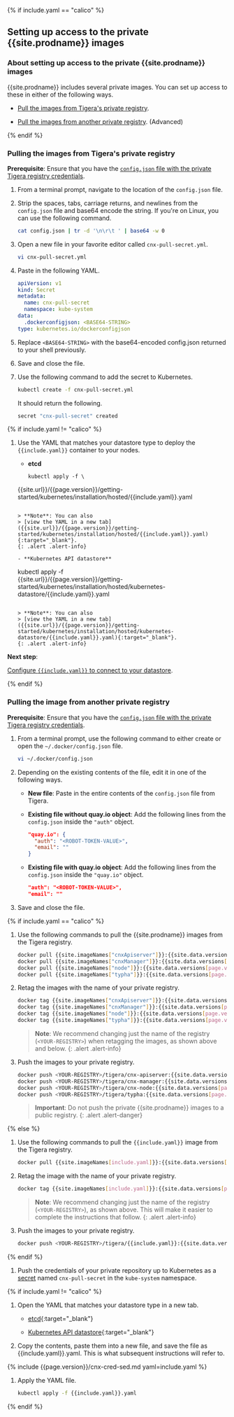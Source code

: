 {% if include.yaml == "calico" %}

## Setting up access to the private {{site.prodname}} images

### About setting up access to the private {{site.prodname}} images

{{site.prodname}} includes several private images. You can set up access to these
in either of the following ways.

- [Pull the images from Tigera's private registry](#pulling-the-images-from-tigeras-private-registry). 

- [Pull the images from another private registry](#pulling-the-images-from-another-private-registry). (Advanced) 

{% endif %}

### Pulling the images from Tigera's private registry

**Prerequisite**: Ensure that you have the [`config.json` file with the private Tigera registry credentials](/{{page.version}}/getting-started/#obtain-the-private-registry-credentials).

1. From a terminal prompt, navigate to the location of the `config.json` file.

1. Strip the spaces, tabs, carriage returns, and newlines from the `config.json` 
   file and base64 encode the string. If you're on Linux, you can use the 
   following command.

   ```bash
   cat config.json | tr -d '\n\r\t ' | base64 -w 0
   ```

1. Open a new file in your favorite editor called `cnx-pull-secret.yml`.

   ```bash
   vi cnx-pull-secret.yml
   ```
   
1. Paste in the following YAML.

   ```yaml
   apiVersion: v1
   kind: Secret
   metadata:
     name: cnx-pull-secret
     namespace: kube-system
   data:
     .dockerconfigjson: <BASE64-STRING>
   type: kubernetes.io/dockerconfigjson
   ```

1. Replace `<BASE64-STRING>` with the base64-encoded config.json returned to your
   shell previously.
   
1. Save and close the file.

1. Use the following command to add the secret to Kubernetes.

   ```bash
   kubectl create -f cnx-pull-secret.yml
   ```
   
   It should return the following.
   
   ```bash
   secret "cnx-pull-secret" created
   ```

{% if include.yaml != "calico" %}

1. Use the YAML that matches your datastore type to deploy the `{{include.yaml}}` container to your nodes.
   
   - **etcd**

     ```
     kubectl apply -f \
   {{site.url}}/{{page.version}}/getting-started/kubernetes/installation/hosted/{{include.yaml}}.yaml
     ```
   
     > **Note**: You can also 
     > [view the YAML in a new tab]({{site.url}}/{{page.version}}/getting-started/kubernetes/installation/hosted/{{include.yaml}}.yaml){:target="_blank"}.
     {: .alert .alert-info}
   
   - **Kubernetes API datastore**

     ```
     kubectl apply -f \
     {{site.url}}/{{page.version}}/getting-started/kubernetes/installation/hosted/kubernetes-datastore/{{include.yaml}}.yaml
     ```
   
     > **Note**: You can also 
     > [view the YAML in a new tab]({{site.url}}/{{page.version}}/getting-started/kubernetes/installation/hosted/kubernetes-datastore/{{include.yaml}}.yaml){:target="_blank"}.
     {: .alert .alert-info}
     
**Next step**:

[Configure `{{include.yaml}}` to connect to your datastore](/{{page.version}}/usage/include.yaml/configure/).

{% endif %}

### Pulling the image from another private registry


**Prerequisite**: Ensure that you have the [`config.json` file with the private Tigera registry credentials](/{{page.version}}/getting-started/#obtain-the-private-registry-credentials).
   
1. From a terminal prompt, use the following command to either create or open the `~/.docker/config.json` file.

   ```bash
   vi ~/.docker/config.json
   ```
   
1. Depending on the existing contents of the file, edit it in one of the following ways.

   - **New file**: Paste in the entire contents of the `config.json` file from Tigera. 
   
   - **Existing file without quay.io object**: Add the following lines from the `config.json` inside the `"auth"` object.
   
     ```json
     "quay.io": {
       "auth": "<ROBOT-TOKEN-VALUE>",
       "email": ""
     }
     ```
   
   - **Existing file with quay.io object**: Add the following lines from the `config.json` inside the `"quay.io"` object.
   
     ```json
     "auth": "<ROBOT-TOKEN-VALUE>",
     "email": ""
     ```

1. Save and close the file.

{% if include.yaml == "calico" %}

1. Use the following commands to pull the {{site.prodname}} images from the Tigera
   registry.

   ```bash
   docker pull {{site.imageNames["cnxApiserver"]}}:{{site.data.versions[page.version].first.components["cnx-apiserver"].version}}
   docker pull {{site.imageNames["cnxManager"]}}:{{site.data.versions[page.version].first.components["cnx-manager"].version}}
   docker pull {{site.imageNames["node"]}}:{{site.data.versions[page.version].first.components["cnx-node"].version}}
   docker pull {{site.imageNames["typha"]}}:{{site.data.versions[page.version].first.components["typha"].version}}
   ```

1. Retag the images with the name of your private registry.

   ```bash
   docker tag {{site.imageNames["cnxApiserver"]}}:{{site.data.versions[page.version].first.components["cnx-apiserver"].version}} <YOUR-REGISTRY>/tigera/cnx-apiserver:{{site.data.versions[page.version].first.components["cnx-apiserver"].version}}
   docker tag {{site.imageNames["cnxManager"]}}:{{site.data.versions[page.version].first.components["cnx-manager"].version}} <YOUR-REGISTRY>/tigera/cnx-manager:{{site.data.versions[page.version].first.components["cnx-manager"].version}}
   docker tag {{site.imageNames["node"]}}:{{site.data.versions[page.version].first.components["cnx-node"].version}} <YOUR-REGISTRY>/tigera/cnx-node:{{site.data.versions[page.version].first.components["cnx-node"].version}}
   docker tag {{site.imageNames["typha"]}}:{{site.data.versions[page.version].first.components["typha"].version}} <YOUR-REGISTRY>/tigera/typha:{{site.data.versions[page.version].first.components["typha"].version}}
   ```
   > **Note**: We recommend changing just the name of the registry (`<YOUR-REGISTRY>`) 
   > when retagging the images, as shown above and below.
   {: .alert .alert-info}

1. Push the images to your private registry. 

   ```bash
   docker push <YOUR-REGISTRY>/tigera/cnx-apiserver:{{site.data.versions[page.version].first.components["cnx-apiserver"].version}}
   docker push <YOUR-REGISTRY>/tigera/cnx-manager:{{site.data.versions[page.version].first.components["cnx-manager"].version}}
   docker push <YOUR-REGISTRY>/tigera/cnx-node:{{site.data.versions[page.version].first.components["cnx-node"].version}}
   docker push <YOUR-REGISTRY>/tigera/typha:{{site.data.versions[page.version].first.components["typha"].version}}
   ```
   
   > **Important**: Do not push the private {{site.prodname}} images to a public registry.
   {: .alert .alert-danger}
   
{% else %}

1. Use the following commands to pull the `{{include.yaml}}` image from the Tigera
   registry.

   ```bash
   docker pull {{site.imageNames[include.yaml]}}:{{site.data.versions[page.version].first.components[include.yaml].version}}
   ```

1. Retag the image with the name of your private registry.

   ```bash
   docker tag {{site.imageNames[include.yaml]}}:{{site.data.versions[page.version].first.components[include.yaml].version}} <YOUR-REGISTRY>/tigera/{{include.yaml}}:{{site.data.versions[page.version].first.components[include.yaml].version}}
   ```
   > **Note**: We recommend changing just the name of the registry (`<YOUR-REGISTRY>`), 
   > as shown above. This will make it easier to complete the instructions that follow.
   {: .alert .alert-info}

1. Push the images to your private registry. 

   ```bash
   docker push <YOUR-REGISTRY>/tigera/{{include.yaml}}:{{site.data.versions[page.version].first.components[include.yaml].version}}
   ```

{% endif %}

1. Push the credentials of your private repository up to Kubernetes as a [secret](https://kubernetes.io/docs/concepts/containers/images/#creating-a-secret-with-a-docker-config) 
named `cnx-pull-secret` in the `kube-system` namespace.

{% if include.yaml != "calico" %}

1. Open the YAML that matches your datastore type in a new tab.
   
   - [etcd]({{site.url}}/{{page.version}}/getting-started/kubernetes/installation/hosted/{{include.yaml}}.yaml){:target="_blank"}

   - [Kubernetes API datastore]({{site.url}}/{{page.version}}/getting-started/kubernetes/installation/hosted/kubernetes-datastore/{{include.yaml}}.yaml){:target="_blank"}
   
1. Copy the contents, paste them into a new file, and save the file as {{include.yaml}}.yaml. This is what subsequent instructions will refer to.

{% include {{page.version}}/cnx-cred-sed.md yaml=include.yaml %}

1. Apply the YAML file.

   ```bash
   kubectl apply -f {{include.yaml}}.yaml
   ```
   
{% endif %}
